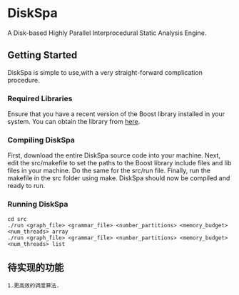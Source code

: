 # DiskSpa
A Disk-based Highly Parallel Interprocedural Static Analysis Engine.

## Getting Started
DiskSpa is simple to use,with a very straight-forward complication procedure.

### Required Libraries
Ensure that you have a recent version of the Boost library installed in your system. You can obtain the library from [here](http://www.boost.org/users/history/version_1_62_0.html).

### Compiling DiskSpa
First, download the entire DiskSpa source code into your machine. Next, edit the src/makefile to set the paths to the Boost library include files and lib files in your machine. Do the same for the src/run file. Finally, run the makefile in the src folder using make. DiskSpa should now be compiled and ready to run.

### Running DiskSpa
```
cd src
./run <graph_file> <grammar_file> <number_partitions> <memory_budget> <num_threads> array
./run <graph_file> <grammar_file> <number_partitions> <memory_budget> <num_threads> list
```

## 待实现的功能
```
1.更高效的调度算法.
```
